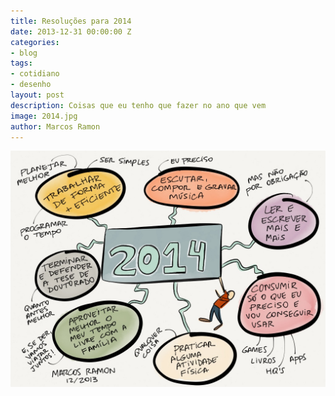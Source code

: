 ```yaml
---
title: Resoluções para 2014
date: 2013-12-31 00:00:00 Z
categories:
- blog
tags:
- cotidiano
- desenho
layout: post
description: Coisas que eu tenho que fazer no ano que vem
image: 2014.jpg
author: Marcos Ramon
---
```


<img src="/assets/images/2014.jpg">
